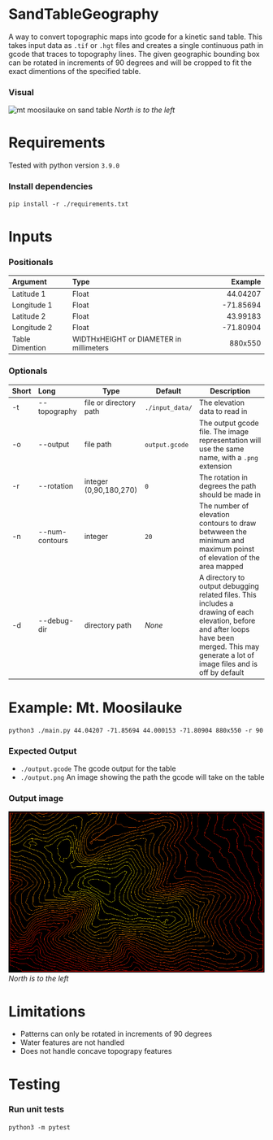 
# SandTableGeography
A way to convert topographic maps into gcode for a kinetic sand table. This takes input data as `.tif` or `.hgt` files and creates a single continuous path in gcode that traces to topography lines. The given geographic bounding box can be rotated in increments of 90 degrees and will be cropped to fit the exact dimentions of the specified table.

### Visual
![mt moosilauke on sand table](documentation/moosilauke_physical.png "Mt. Moosilauke on Table")
*North is to the left*

# Requirements

Tested with python version `3.9.0`

### Install dependencies
```
pip install -r ./requirements.txt
```

# Inputs

### Positionals

| Argument | Type | Example |
| :---------------- | :------ | ----: |
| Latitude 1 | Float | 44.04207 |
| Longitude 1 | Float | -71.85694 |
| Latitude 2 | Float | 43.99183 |
| Longitude 2 | Float | -71.80904 |
| Table Dimention |  WIDTHxHEIGHT or DIAMETER in millimeters | 880x550 |


### Optionals
| Short | Long | Type | Default | Description |
| :---------------- | :------ | ---- | -- | --- |
| -t | --topography | file or directory path | `./input_data/` | The elevation data to read in |
| -o | --output | file path | `output.gcode` | The output gcode file. The image representation will use the same name, with a `.png` extension |
| -r | --rotation | integer (0,90,180,270) | `0` | The rotation in degrees the path should be made in |
| -n | --num-contours | integer | `20` | The number of elevation contours to draw betwween the minimum and maximum poinst of elevation of the area mapped |
| -d | --debug-dir | directory path | *None* | A directory to output debugging related files. This includes a drawing of each elevation, before and after loops have been merged. This may generate a lot of image files and is off by default |



# Example: Mt. Moosilauke
```
python3 ./main.py 44.04207 -71.85694 44.000153 -71.80904 880x550 -r 90
```

### Expected Output
- `./output.gcode` The gcode output for the table
- `./output.png` An image showing the path the gcode will take on the table

### Output image
![mt moosilauke path representation](documentation/moosilauke_path_rep.png "Mt. Moosilauke")
*North is to the left*

# Limitations
- Patterns can only be rotated in increments of 90 degrees
- Water features are not handled
- Does not handle concave topograpy features

# Testing

### Run unit tests
```
python3 -m pytest
```

